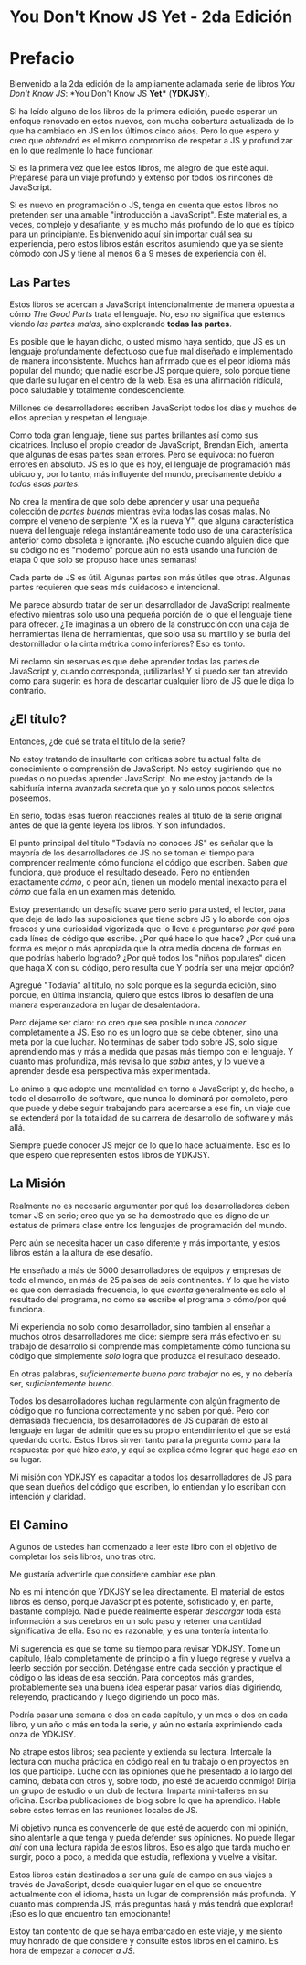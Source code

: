 # You Don't Know JS Yet - 2da Edición

# Prefacio

Bienvenido a la 2da edición de la ampliamente aclamada serie de libros _You Don't Know JS_: \*You Don't Know JS **Yet\*** (**YDKJSY**).

Si ha leído alguno de los libros de la primera edición, puede esperar un enfoque renovado en estos nuevos, con mucha cobertura actualizada de lo que ha cambiado en JS en los últimos cinco años. Pero lo que espero y creo que _obtendrá_ es el mismo compromiso de respetar a JS y profundizar en lo que realmente lo hace funcionar.

Si es la primera vez que lee estos libros, me alegro de que esté aquí. Prepárese para un viaje profundo y extenso por todos los rincones de JavaScript.

Si es nuevo en programación o JS, tenga en cuenta que estos libros no pretenden ser una amable "introducción a JavaScript". Este material es, a veces, complejo y desafiante, y es mucho más profundo de lo que es típico para un principiante. Es bienvenido aquí sin importar cuál sea su experiencia, pero estos libros están escritos asumiendo que ya se siente cómodo con JS y tiene al menos 6 a 9 meses de experiencia con él.

## Las Partes

Estos libros se acercan a JavaScript intencionalmente de manera opuesta a cómo _The Good Parts_ trata el lenguaje. No, eso no significa que estemos viendo _las partes malas_, sino explorando **todas las partes**.

Es posible que le hayan dicho, o usted mismo haya sentido, que JS es un lenguaje profundamente defectuoso que fue mal diseñado e implementado de manera inconsistente. Muchos han afirmado que es el peor idioma más popular del mundo; que nadie escribe JS porque quiere, solo porque tiene que darle su lugar en el centro de la web. Esa es una afirmación ridícula, poco saludable y totalmente condescendiente.

Millones de desarrolladores escriben JavaScript todos los días y muchos de ellos aprecian y respetan el lenguaje.

Como toda gran lenguaje, tiene sus partes brillantes así como sus cicatrices. Incluso el propio creador de JavaScript, Brendan Eich, lamenta que algunas de esas partes sean errores. Pero se equivoca: no fueron errores en absoluto. JS es lo que es hoy, el lenguaje de programación más ubicuo y, por lo tanto, más influyente del mundo, precisamente debido a _todas esas partes_.

No crea la mentira de que solo debe aprender y usar una pequeña colección de _partes buenas_ mientras evita todas las cosas malas. No compre el veneno de serpiente "X es la nueva Y", que alguna característica nueva del lenguaje relega instantáneamente todo uso de una característica anterior como obsoleta e ignorante. ¡No escuche cuando alguien dice que su código no es "moderno" porque aún no está usando una función de etapa 0 que solo se propuso hace unas semanas!

Cada parte de JS es útil. Algunas partes son más útiles que otras. Algunas partes requieren que seas más cuidadoso e intencional.

Me parece absurdo tratar de ser un desarrollador de JavaScript realmente efectivo mientras solo uso una pequeña porción de lo que el lenguaje tiene para ofrecer. ¿Te imaginas a un obrero de la construcción con una caja de herramientas llena de herramientas, que solo usa su martillo y se burla del destornillador o la cinta métrica como inferiores? Eso es tonto.

Mi reclamo sin reservas es que debe aprender todas las partes de JavaScript y, cuando corresponda, ¡utilizarlas! Y si puedo ser tan atrevido como para sugerir: es hora de descartar cualquier libro de JS que le diga lo contrario.

## ¿El título?

Entonces, ¿de qué se trata el título de la serie?

No estoy tratando de insultarte con críticas sobre tu actual falta de conocimiento o comprensión de JavaScript. No estoy sugiriendo que no puedas o no puedas aprender JavaScript. No me estoy jactando de la sabiduría interna avanzada secreta que yo y solo unos pocos selectos poseemos.

En serio, todas esas fueron reacciones reales al título de la serie original antes de que la gente leyera los libros. Y son infundados.

El punto principal del título "Todavía no conoces JS" es señalar que la mayoría de los desarrolladores de JS no se toman el tiempo para comprender realmente cómo funciona el código que escriben. Saben _que_ funciona, que produce el resultado deseado. Pero no entienden exactamente _cómo_, o peor aún, tienen un modelo mental inexacto para el _cómo_ que falla en un examen más detenido.

Estoy presentando un desafío suave pero serio para usted, el lector, para que deje de lado las suposiciones que tiene sobre JS y lo aborde con ojos frescos y una curiosidad vigorizada que lo lleve a preguntarse _por qué_ para cada línea de código que escribe. ¿Por qué hace lo que hace? ¿Por qué una forma es mejor o más apropiada que la otra media docena de formas en que podrías haberlo logrado? ¿Por qué todos los "niños populares" dicen que haga X con su código, pero resulta que Y podría ser una mejor opción?

Agregué "Todavía" al título, no solo porque es la segunda edición, sino porque, en última instancia, quiero que estos libros lo desafíen de una manera esperanzadora en lugar de desalentadora.

Pero déjame ser claro: no creo que sea posible nunca _conocer_ completamente a JS. Eso no es un logro que se debe obtener, sino una meta por la que luchar. No terminas de saber todo sobre JS, solo sigue aprendiendo más y más a medida que pasas más tiempo con el lenguaje. Y cuanto más profundiza, más revisa lo que _sabía_ antes, y lo vuelve a aprender desde esa perspectiva más experimentada.

Lo animo a que adopte una mentalidad en torno a JavaScript y, de hecho, a todo el desarrollo de software, que nunca lo dominará por completo, pero que puede y debe seguir trabajando para acercarse a ese fin, un viaje que se extenderá por la totalidad de su carrera de desarrollo de software y más allá.

Siempre puede conocer JS mejor de lo que lo hace actualmente. Eso es lo que espero que representen estos libros de YDKJSY.

## La Misión

Realmente no es necesario argumentar por qué los desarrolladores deben tomar JS en serio; creo que ya se ha demostrado que es digno de un estatus de primera clase entre los lenguajes de programación del mundo.

Pero aún se necesita hacer un caso diferente y más importante, y estos libros están a la altura de ese desafío.

He enseñado a más de 5000 desarrolladores de equipos y empresas de todo el mundo, en más de 25 países de seis continentes. Y lo que he visto es que con demasiada frecuencia, lo que _cuenta_ generalmente es solo el resultado del programa, no cómo se escribe el programa o cómo/por qué funciona.

Mi experiencia no solo como desarrollador, sino también al enseñar a muchos otros desarrolladores me dice: siempre será más efectivo en su trabajo de desarrollo si comprende más completamente cómo funciona su código que simplemente _solo_ logra que produzca el resultado deseado.

En otras palabras, _suficientemente bueno para trabajar_ no es, y no debería ser, _suficientemente bueno_.

Todos los desarrolladores luchan regularmente con algún fragmento de código que no funciona correctamente y no saben por qué. Pero con demasiada frecuencia, los desarrolladores de JS culparán de esto al lenguaje en lugar de admitir que es su propio entendimiento el que se está quedando corto. Estos libros sirven tanto para la pregunta como para la respuesta: por qué hizo _esto_, y aquí se explica cómo lograr que haga _eso_ en su lugar.

Mi misión con YDKJSY es capacitar a todos los desarrolladores de JS para que sean dueños del código que escriben, lo entiendan y lo escriban con intención y claridad.

## El Camino

Algunos de ustedes han comenzado a leer este libro con el objetivo de completar los seis libros, uno tras otro.

Me gustaría advertirle que considere cambiar ese plan.

No es mi intención que YDKJSY se lea directamente. El material de estos libros es denso, porque JavaScript es potente, sofisticado y, en parte, bastante complejo. Nadie puede realmente esperar _descargar_ toda esta información a sus cerebros en un solo paso y retener una cantidad significativa de ella. Eso no es razonable, y es una tontería intentarlo.

Mi sugerencia es que se tome su tiempo para revisar YDKJSY. Tome un capítulo, léalo completamente de principio a fin y luego regrese y vuelva a leerlo sección por sección. Deténgase entre cada sección y practique el código o las ideas de esa sección. Para conceptos más grandes, probablemente sea una buena idea esperar pasar varios días digiriendo, releyendo, practicando y luego digiriendo un poco más.

Podría pasar una semana o dos en cada capítulo, y un mes o dos en cada libro, y un año o más en toda la serie, y aún no estaría exprimiendo cada onza de YDKJSY.

No atrape estos libros; sea paciente y extienda su lectura. Intercale la lectura con mucha práctica en código real en tu trabajo o en proyectos en los que participe. Luche con las opiniones que he presentado a lo largo del camino, debata con otros y, sobre todo, ¡no esté de acuerdo conmigo! Dirija un grupo de estudio o un club de lectura. Imparta mini-talleres en su oficina. Escriba publicaciones de blog sobre lo que ha aprendido. Hable sobre estos temas en las reuniones locales de JS.

Mi objetivo nunca es convencerle de que esté de acuerdo con mi opinión, sino alentarle a que tenga y pueda defender sus opiniones. No puede llegar _ahí_ con una lectura rápida de estos libros. Eso es algo que tarda mucho en surgir, poco a poco, a medida que estudia, reflexiona y vuelve a visitar.

Estos libros están destinados a ser una guía de campo en sus viajes a través de JavaScript, desde cualquier lugar en el que se encuentre actualmente con el idioma, hasta un lugar de comprensión más profunda. ¡Y cuanto más comprenda JS, más preguntas hará y más tendrá que explorar! ¡Eso es lo que encuentro tan emocionante!

Estoy tan contento de que se haya embarcado en este viaje, y me siento muy honrado de que considere y consulte estos libros en el camino. Es hora de empezar a _conocer a JS_.
